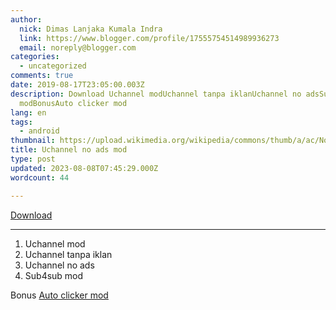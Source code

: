 ```yaml
---
author:
  nick: Dimas Lanjaka Kumala Indra
  link: https://www.blogger.com/profile/17555754514989936273
  email: noreply@blogger.com
categories:
  - uncategorized
comments: true
date: 2019-08-17T23:05:00.003Z
description: Download Uchannel modUchannel tanpa iklanUchannel no adsSubsub
  modBonusAuto clicker mod
lang: en
tags:
  - android
thumbnail: https://upload.wikimedia.org/wikipedia/commons/thumb/a/ac/No_image_available.svg/2048px-No_image_available.svg.png
title: Uchannel no ads mod
type: post
updated: 2023-08-08T07:45:29.000Z
wordcount: 44

---
```


[Download](https://www74.zippyshare.com/v/bm6KsF0Q/file.html)  

* * *

1.  Uchannel mod
2.  Uchannel tanpa iklan
3.  Uchannel no ads
4.  Sub4sub mod

Bonus [Auto clicker mod](https://www74.zippyshare.com/v/SKKuxfAr/file.html)